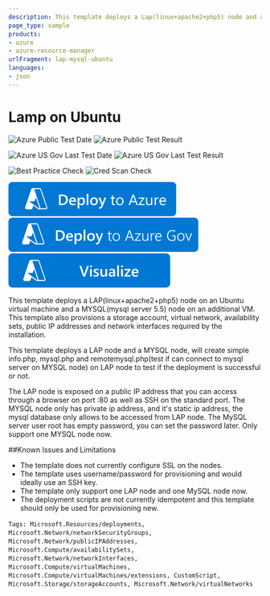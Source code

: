 ```yaml
---
description: This template deploys a Lap(linux+apache2+php5) node and a configurable number of MySQL(MySQL server 5.5) nodes on Ubuntu virtual machines
page_type: sample
products:
- azure
- azure-resource-manager
urlFragment: lap-mysql-ubuntu
languages:
- json
---
```

# Lamp on Ubuntu

![Azure Public Test Date](https://azurequickstartsservice.blob.core.windows.net/badges/application-workloads/lap/lap-mysql-ubuntu/PublicLastTestDate.svg)
![Azure Public Test Result](https://azurequickstartsservice.blob.core.windows.net/badges/application-workloads/lap/lap-mysql-ubuntu/PublicDeployment.svg)

![Azure US Gov Last Test Date](https://azurequickstartsservice.blob.core.windows.net/badges/application-workloads/lap/lap-mysql-ubuntu/FairfaxLastTestDate.svg)
![Azure US Gov Last Test Result](https://azurequickstartsservice.blob.core.windows.net/badges/application-workloads/lap/lap-mysql-ubuntu/FairfaxDeployment.svg)

![Best Practice Check](https://azurequickstartsservice.blob.core.windows.net/badges/application-workloads/lap/lap-mysql-ubuntu/BestPracticeResult.svg)
![Cred Scan Check](https://azurequickstartsservice.blob.core.windows.net/badges/application-workloads/lap/lap-mysql-ubuntu/CredScanResult.svg)

[![Deploy To Azure](https://raw.githubusercontent.com/Azure/azure-quickstart-templates/master/1-CONTRIBUTION-GUIDE/images/deploytoazure.svg?sanitize=true)](https://portal.azure.com/#create/Microsoft.Template/uri/https%3A%2F%2Fraw.githubusercontent.com%2FAzure%2Fazure-quickstart-templates%2Fmaster%2Fapplication-workloads%2Flap%2Flap-mysql-ubuntu%2Fazuredeploy.json)
[![Deploy To Azure US Gov](https://raw.githubusercontent.com/Azure/azure-quickstart-templates/master/1-CONTRIBUTION-GUIDE/images/deploytoazuregov.svg?sanitize=true)](https://portal.azure.us/#create/Microsoft.Template/uri/https%3A%2F%2Fraw.githubusercontent.com%2FAzure%2Fazure-quickstart-templates%2Fmaster%2Fapplication-workloads%2Flap%2Flap-mysql-ubuntu%2Fazuredeploy.json)
[![Visualize](https://raw.githubusercontent.com/Azure/azure-quickstart-templates/master/1-CONTRIBUTION-GUIDE/images/visualizebutton.svg?sanitize=true)](http://armviz.io/#/?load=https%3A%2F%2Fraw.githubusercontent.com%2FAzure%2Fazure-quickstart-templates%2Fmaster%2Fapplication-workloads%2Flap%2Flap-mysql-ubuntu%2Fazuredeploy.json)

This template deploys a LAP(linux+apache2+php5) node on an Ubuntu virtual machine and a MYSQL(mysql server 5.5) node on an additional VM. This template also provisions a storage account, virtual network, availability sets, public IP addresses and network interfaces required by the installation.

This template deploys a LAP node and a MYSQL node, will create simple info.php, mysql.php and remotemysql.php(test if can connect to mysql server on MYSQL node) on LAP node to test if the deployment is successful or not.

The LAP node is exposed on a public IP address that you can access through a browser on port :80 as well as SSH on the standard port.
The MYSQL node only has private ip address, and it's static ip address, the mysql database only allows to be accessed from LAP node.
The MySQL server user root has empty password, you can set the password later.
Only support one MYSQL node now.

##Known Issues and Limitations
- The template does not currently configure SSL on the nodes.
- The template uses username/password for provisioning and would ideally use an SSH key.
- The template only support one LAP node and one MySQL node now.
- The deployment scripts are not currently idempotent and this template should only be used for provisioning new.

`Tags: Microsoft.Resources/deployments, Microsoft.Network/networkSecurityGroups, Microsoft.Network/publicIPAddresses, Microsoft.Compute/availabilitySets, Microsoft.Network/networkInterfaces, Microsoft.Compute/virtualMachines, Microsoft.Compute/virtualMachines/extensions, CustomScript, Microsoft.Storage/storageAccounts, Microsoft.Network/virtualNetworks`
